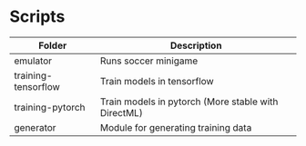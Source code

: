# Scripts
| Folder | Description |
| --- | --- |
| emulator | Runs soccer minigame |
| training-tensorflow | Train models in tensorflow |
| training-pytorch | Train models in pytorch (More stable with DirectML) |
| generator | Module for generating training data |
